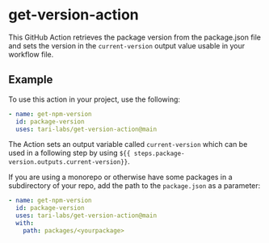 # get-version-action

This GitHub Action retrieves the package version from the package.json file and sets the version in the `current-version` output value usable in your workflow file.

## Example

To use this action in your project, use the following:

```yaml
- name: get-npm-version
  id: package-version
  uses: tari-labs/get-version-action@main
```

The Action sets an output variable called `current-version` which can be used in a following step by using `${{ steps.package-version.outputs.current-version}}`.

If you are using a monorepo or otherwise have some packages in a subdirectory of your repo, add the path to the `package.json` as a parameter:

```yaml
- name: get-npm-version
  id: package-version
  uses: tari-labs/get-version-action@main
  with:
    path: packages/<yourpackage>
```
